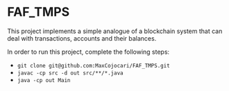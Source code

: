 # FAF_TMPS

This project implements a simple analogue of a blockchain system that can deal with transactions, accounts and their balances.

In order to run this project, complete the following steps:

- `git clone git@github.com:MaxCojocari/FAF_TMPS.git`
- `javac -cp src -d out src/**/*.java`
- `java -cp out Main`
